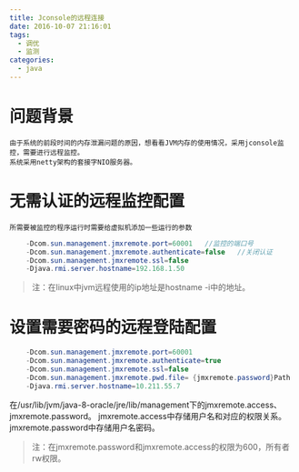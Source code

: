 ```yaml
---
title: Jconsole的远程连接
date: 2016-10-07 21:16:01
tags: 
  - 调优
  - 监测
categories: 
  - java
---
```


# 问题背景
    由于系统的前段时间的内存泄漏问题的原因，想看看JVM内存的使用情况，采用jconsole监控，需要进行远程监控。
    系统采用netty架构的套接字NIO服务器。
# 无需认证的远程监控配置
    所需要被监控的程序运行时需要给虚拟机添加一些运行的参数
```java
    -Dcom.sun.management.jmxremote.port=60001   //监控的端口号
    -Dcom.sun.management.jmxremote.authenticate=false   //关闭认证
    -Dcom.sun.management.jmxremote.ssl=false
    -Djava.rmi.server.hostname=192.168.1.50    
```
> 注：在linux中jvm远程使用的ip地址是hostname -i中的地址。

# 设置需要密码的远程登陆配置

```java
    -Dcom.sun.management.jmxremote.port=60001 
    -Dcom.sun.management.jmxremote.authenticate=true 
    -Dcom.sun.management.jmxremote.ssl=false 
    -Dcom.sun.management.jmxremote.pwd.file= {jmxremote.password}Path 
    -Djava.rmi.server.hostname=10.211.55.7
```
在/usr/lib/jvm/java-8-oracle/jre/lib/management下的jmxremote.access、jmxremote.password。
jmxremote.access中存储用户名和对应的权限关系。
jmxremote.password中存储用户名密码。
> 注：在jmxremote.password和jmxremote.access的权限为600，所有者rw权限。